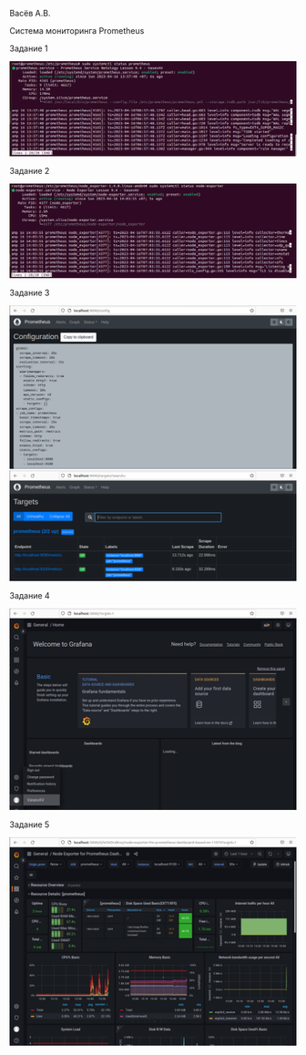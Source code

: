 Васёв А.В.

Система мониторинга Prometheus

Задание 1

![alt text](https://github.com/rus42/prometheus/blob/main/Task_1.png)

Задание 2

![alt text](https://github.com/rus42/prometheus/blob/main/Task_2.png)

Задание 3

![alt text](https://github.com/rus42/prometheus/blob/main/Task_3.1.png)
![alt text](https://github.com/rus42/prometheus/blob/main/Task_3.2.png)

Задание 4

![alt text](https://github.com/rus42/prometheus/blob/main/Task_4.png)

Задание 5

![alt text](https://github.com/rus42/prometheus/blob/main/Task_5.png)
